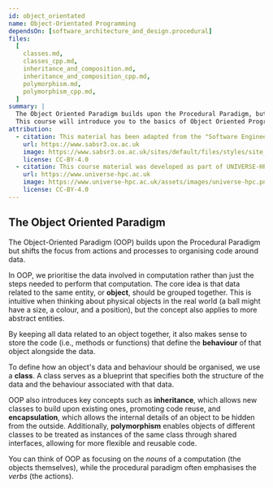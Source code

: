 ```yaml
---
id: object_orientated
name: Object-Orientated Programming
dependsOn: [software_architecture_and_design.procedural]
files:
  [
    classes.md,
    classes_cpp.md,
    inheritance_and_composition.md,
    inheritance_and_composition_cpp.md,
    polymorphism.md,
    polymorphism_cpp.md,
  ]
summary: |
  The Object Oriented Paradigm builds upon the Procedural Paradigm, but builds code around data.
  This course will introduce you to the basics of Object Oriented Programming in either Python or C++.
attribution:
  - citation: This material has been adapted from the "Software Engineering" module of the SABS R³ Center for Doctoral Training.
    url: https://www.sabsr3.ox.ac.uk
    image: https://www.sabsr3.ox.ac.uk/sites/default/files/styles/site_logo/public/styles/site_logo/public/sabsr3/site-logo/sabs_r3_cdt_logo_v3_111x109.png
    license: CC-BY-4.0
  - citation: This course material was developed as part of UNIVERSE-HPC, which is funded through the SPF ExCALIBUR programme under grant number EP/W035731/1
    url: https://www.universe-hpc.ac.uk
    image: https://www.universe-hpc.ac.uk/assets/images/universe-hpc.png
    license: CC-BY-4.0
---
```


## The Object Oriented Paradigm

The Object-Oriented Paradigm (OOP) builds upon the Procedural Paradigm but shifts the focus from actions and processes to organising code around data.

In OOP, we prioritise the data involved in computation rather than just the steps needed to perform that computation.
The core idea is that data related to the same entity, or **object**, should be grouped together.
This is intuitive when thinking about physical objects in the real world (a ball might have a size, a colour, and a position), but the concept also applies to more abstract entities.

By keeping all data related to an object together, it also makes sense to store the code (i.e., methods or functions) that define the **behaviour** of that object alongside the data.

To define how an object's data and behaviour should be organised, we use a **class**.
A class serves as a blueprint that specifies both the structure of the data and the behaviour associated with that data.

OOP also introduces key concepts such as **inheritance**, which allows new classes to build upon existing ones, promoting code reuse, and **encapsulation**, which allows the internal details of an object to be hidden from the outside.
Additionally, **polymorphism** enables objects of different classes to be treated as instances of the same class through shared interfaces, allowing for more flexible and reusable code.

You can think of OOP as focusing on the *nouns* of a computation (the objects themselves), while the procedural paradigm often emphasises the *verbs* (the actions).
